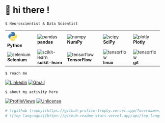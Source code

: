 <!README>
<h1>
👾 hi there !
</h1>

```shell
$ Neuroscientist & Data Scientist
```
<table border="0" cellspacing="8">
  <tr>
    <td><img height="35" width="35" alt="Python" src="https://github.com/devicons/devicon/blob/master/icons/python/python-original.svg"/> <b>Python</b></td>
    <td><img height="32" width="32" alt="pandas" src="https://cdn.simpleicons.org/pandas/white"/> <b>pandas</b></td>
    <td><img height="32" width="32" alt="numpy" src="https://cdn.simpleicons.org/numpy/FFFFFF"/> <b>NumPy</b></td>
    <td><img height="32" width="32" alt="scipy" src="https://cdn.simpleicons.org/scipy/FFFFFF"/> <b>SciPy</b></td>
    <td><img height="32" width="32" alt="plotly" src="https://cdn.simpleicons.org/plotly/FFFFFF"/> <b>Plotly</b></td>
  </tr>
  <tr>
    <td><img height="32" width="32" alt="selenium" src="https://cdn.simpleicons.org/selenium/FFFFFF"/> <b>Selenium</b></td>
    <td><img height="32" width="32" alt="scikit-learn" src="https://cdn.simpleicons.org/scikitlearn/FFFFFF"/> <b>scikit-learn</b></td>
    <td><img height="32" width="32" alt="tensorflow" src="https://cdn.simpleicons.org/tensorflow/FFFFFF"/> <b>TensorFlow</b></td>
    <td><img height="32" width="32" alt="tensorflow" src="https://cdn.simpleicons.org/linux"/> <b>linux</b></td>
    <td><img height="32" width="32" alt="tensorflow" src="https://cdn.simpleicons.org/git"/> <b>git</b></td>
  </tr>
</table>

```shell
$ reach me
```

[![Linkedin](https://img.shields.io/badge/LinkedIn-0077B5?style=for-the-badge&logo=linkedin&logoColor=white)](https://www.linkedin.com/in/ines-g-calvo/)
[![Gmail](https://img.shields.io/badge/Gmail-D14836?style=for-the-badge&logo=gmail&logoColor=white)](inglez@gmail.com)

```shell
$ about my activity here
```
[![ProfileViews](https://komarev.com/ghpvc/?username=inesgcalvo)]()
[![Unlicense](https://img.shields.io/badge/License-Unlicense-blue.svg)](https://unlicense.org/)

```python
# ![github trophy](https://github-profile-trophy.vercel.app/?username=inesgcalvo&row=1)
# ![top languages](https://github-readme-stats.vercel.app/api/top-langs/?username=inesgcalvo&theme=blue-green)
```
